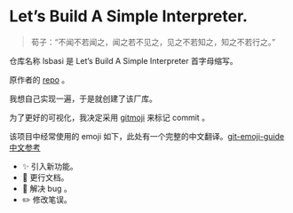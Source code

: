 # Let’s Build A Simple Interpreter.

> 荀子：“不闻不若闻之，闻之若不见之，见之不若知之，知之不若行之。”

仓库名称 lsbasi 是 Let’s Build A Simple Interpreter 首字母缩写。

原作者的 [repo](https://github.com/rspivak/lsbasi/) 。

我想自己实现一遍，于是就创建了该厂库。

为了更好的可视化，我决定采用 [gitmoji](https://gitmoji.dev/) 来标记 commit 。

该项目中经常使用的 emoji 如下，此处有一个完整的中文翻译。[git-emoji-guide 中文参考](https://github.com/hooj0/git-emoji-guide)

* :sparkles: 引入新功能。
* :memo: 更行文档。
* :bug: 解决 bug 。
* :pencil2: 修改笔误。
